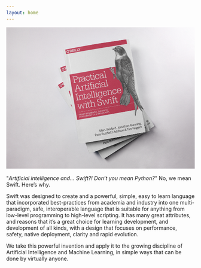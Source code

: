 ```yaml
---
layout: home
---
```


<!--
![The upcoming Practical AI with Swift book]({{ site.url }}/assets/images/splash.png)

**(Buy button and link to book page)**
 -->
 
 <center><img src="https://raw.githubusercontent.com/AIwithSwift/AIwithSwift.github.io/master/assets/images/book.png" class="postimage" /></center>


"*Artificial intelligence and… Swift?! Don’t you mean Python?*" No, we mean Swift. Here’s why.

Swift was designed to create and a powerful, simple, easy to learn language that incorporated best-practices from academia and industry into one multi-paradigm, safe, interoperable language that is suitable for anything from low-level programming to high-level scripting. It has many great attributes, and reasons that it’s a great choice for learning development, and development of all kinds, with a design that focuses on performance, safety, native deployment, clarity and rapid evolution.

We take this powerful invention and apply it to the growing discipline of Artificial Intelligence and Machine Learning, in simple ways that can be done by virtually anyone.
